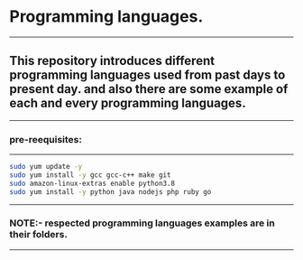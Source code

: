 # Programming languages.
---
## This repository introduces different programming languages used from past days to present day. and also there are some example of each and every programming languages.
---
### pre-reequisites:
---
```bash
sudo yum update -y
sudo yum install -y gcc gcc-c++ make git
sudo amazon-linux-extras enable python3.8
sudo yum install -y python java nodejs php ruby go
```
---
### NOTE:- respected programming languages examples are in their folders.
---
